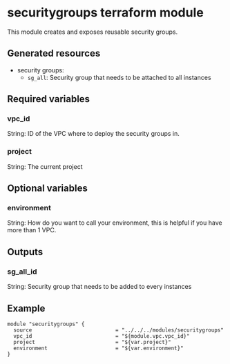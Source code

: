 # securitygroups terraform module
This module creates and exposes reusable security groups.

## Generated resources
- security groups:
  * `sg_all`: Security group that needs to be attached to all instances

## Required variables

### vpc_id
String: ID of the VPC where to deploy the security groups in.

### project
String: The current project

## Optional variables

### environment
String: How do you want to call your environment, this is helpful if you have more than 1 VPC.

## Outputs

### sg_all_id
String: Security group that needs to be added to every instances

## Example

```
module "securitygroups" {
  source                           = "../../../modules/securitygroups"
  vpc_id                           = "${module.vpc.vpc_id}"
  project                          = "${var.project}"
  environment                      = "${var.environment}"
}
```
